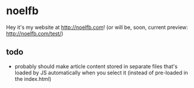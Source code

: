 # noelfb
Hey it's my website at http://noelfb.com!
(or will be, soon, current preview: http://noelfb.com/test/)

## todo
 - probably should make article content stored in separate files that's loaded by JS automatically when you select it (instead of pre-loaded in the index.html)
 